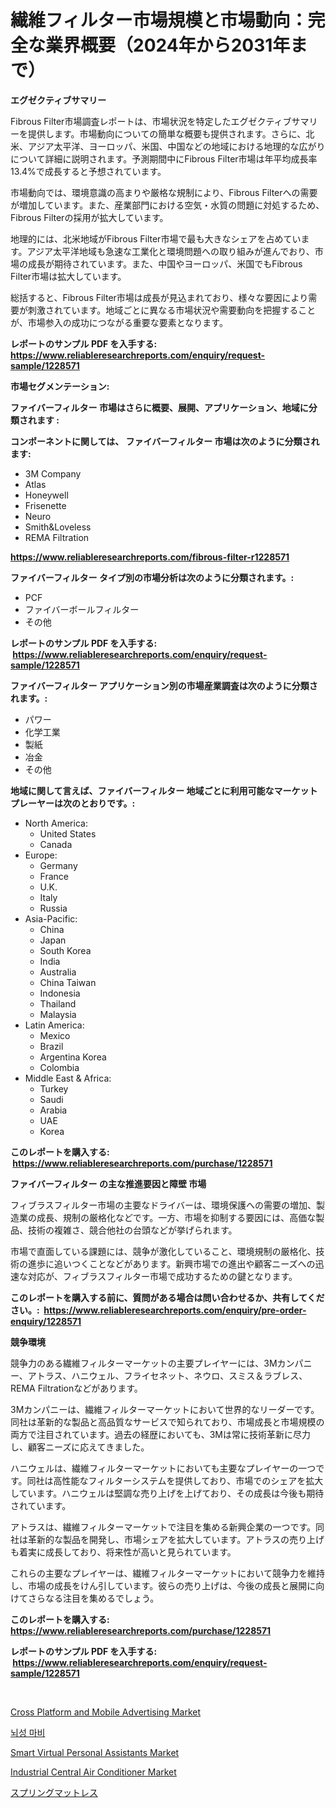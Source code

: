 <p><h1>繊維フィルター市場規模と市場動向：完全な業界概要（2024年から2031年まで）</h1></p><p><strong>エグゼクティブサマリー</strong></p>
<p><p>Fibrous Filter市場調査レポートは、市場状況を特定したエグゼクティブサマリーを提供します。市場動向についての簡単な概要も提供されます。さらに、北米、アジア太平洋、ヨーロッパ、米国、中国などの地域における地理的な広がりについて詳細に説明されます。予測期間中にFibrous Filter市場は年平均成長率13.4%で成長すると予想されています。</p><p>市場動向では、環境意識の高まりや厳格な規制により、Fibrous Filterへの需要が増加しています。また、産業部門における空気・水質の問題に対処するため、Fibrous Filterの採用が拡大しています。</p><p>地理的には、北米地域がFibrous Filter市場で最も大きなシェアを占めています。アジア太平洋地域も急速な工業化と環境問題への取り組みが進んでおり、市場の成長が期待されています。また、中国やヨーロッパ、米国でもFibrous Filter市場は拡大しています。</p><p>総括すると、Fibrous Filter市場は成長が見込まれており、様々な要因により需要が刺激されています。地域ごとに異なる市場状況や需要動向を把握することが、市場参入の成功につながる重要な要素となります。</p></p>
<p><strong>レポートのサンプル PDF を入手する: <a href="https://www.reliableresearchreports.com/enquiry/request-sample/1228571">https://www.reliableresearchreports.com/enquiry/request-sample/1228571</a></strong></p>
<p><strong>市場セグメンテーション:</strong></p>
<p><strong> ファイバーフィルター 市場はさらに概要、展開、アプリケーション、地域に分類されます :</strong></p>
<p><strong>コンポーネントに関しては、 ファイバーフィルター 市場は次のように分類されます: &nbsp;</strong></p>
<p><ul><li>3M Company</li><li>Atlas</li><li>Honeywell</li><li>Frisenette</li><li>Neuro</li><li>Smith&Loveless</li><li>REMA Filtration</li></ul></p>
<p><strong><a href="https://www.reliableresearchreports.com/fibrous-filter-r1228571">https://www.reliableresearchreports.com/fibrous-filter-r1228571</a></strong></p>
<p><strong> ファイバーフィルター タイプ別の市場分析は次のように分類されます。:</strong></p>
<p><ul><li>PCF</li><li>ファイバーボールフィルター</li><li>その他</li></ul></p>
<p><strong>レポートのサンプル PDF を入手する: &nbsp;<a href="https://www.reliableresearchreports.com/enquiry/request-sample/1228571">https://www.reliableresearchreports.com/enquiry/request-sample/1228571</a></strong></p>
<p><strong> ファイバーフィルター アプリケーション別の市場産業調査は次のように分類されます。:</strong></p>
<p><ul><li>パワー</li><li>化学工業</li><li>製紙</li><li>冶金</li><li>その他</li></ul></p>
<p><strong>地域に関して言えば、ファイバーフィルター 地域ごとに利用可能なマーケットプレーヤーは次のとおりです。:</strong></p>
<p><ul>
    <li>
        North America:
        <ul>
            <li>United States</li>
            <li>Canada</li>
        </ul>
    </li>
    <li>
        Europe:
        <ul>
            <li>Germany</li>
            <li>France</li>
            <li>U.K.</li>
            <li>Italy</li>
            <li>Russia</li>
        </ul>
    </li>
    <li>
        Asia-Pacific:
        <ul>
            <li>China</li>
            <li>Japan</li>
            <li>South Korea</li>
            <li>India</li>
            <li>Australia</li>
            <li>China Taiwan</li>
            <li>Indonesia</li>
            <li>Thailand</li>
            <li>Malaysia</li>
        </ul>
    </li>
    <li>
        Latin America:
        <ul>
            <li>Mexico</li>
            <li>Brazil</li>
            <li>Argentina Korea</li>
            <li>Colombia</li>
        </ul>
    </li>
    <li>
        Middle East & Africa:
        <ul>
            <li>Turkey</li>
            <li>Saudi</li>
            <li>Arabia</li>
            <li>UAE</li>
            <li>Korea</li>
        </ul>
    </li>
    </ul></p>
<p><strong>このレポートを購入する: &nbsp;<a href="https://www.reliableresearchreports.com/purchase/1228571">https://www.reliableresearchreports.com/purchase/1228571</a></strong></p>
<p><strong>ファイバーフィルター の主な推進要因と障壁 市場</strong></p>
<p><p>フィブラスフィルター市場の主要なドライバーは、環境保護への需要の増加、製造業の成長、規制の厳格化などです。一方、市場を抑制する要因には、高価な製品、技術の複雑さ、競合他社の台頭などが挙げられます。</p><p>市場で直面している課題には、競争が激化していること、環境規制の厳格化、技術の進歩に追いつくことなどがあります。新興市場での進出や顧客ニーズへの迅速な対応が、フィブラスフィルター市場で成功するための鍵となります。</p></p>
<p><strong>このレポートを購入する前に、質問がある場合は問い合わせるか、共有してください。:&nbsp; <a href="https://www.reliableresearchreports.com/enquiry/pre-order-enquiry/1228571">https://www.reliableresearchreports.com/enquiry/pre-order-enquiry/1228571</a></strong></p>
<p><strong>競争環境</strong></p>
<p><p>競争力のある繊維フィルターマーケットの主要プレイヤーには、3Mカンパニー、アトラス、ハニウェル、フライセネット、ネウロ、スミス＆ラブレス、REMA Filtrationなどがあります。</p><p>3Mカンパニーは、繊維フィルターマーケットにおいて世界的なリーダーです。同社は革新的な製品と高品質なサービスで知られており、市場成長と市場規模の両方で注目されています。過去の経歴においても、3Mは常に技術革新に尽力し、顧客ニーズに応えてきました。</p><p>ハニウェルは、繊維フィルターマーケットにおいても主要なプレイヤーの一つです。同社は高性能なフィルターシステムを提供しており、市場でのシェアを拡大しています。ハニウェルは堅調な売り上げを上げており、その成長は今後も期待されています。</p><p>アトラスは、繊維フィルターマーケットで注目を集める新興企業の一つです。同社は革新的な製品を開発し、市場シェアを拡大しています。アトラスの売り上げも着実に成長しており、将来性が高いと見られています。</p><p>これらの主要なプレイヤーは、繊維フィルターマーケットにおいて競争力を維持し、市場の成長をけん引しています。彼らの売り上げは、今後の成長と展開に向けてさらなる注目を集めるでしょう。</p></p>
<p><strong>このレポートを購入する: &nbsp; <a href="https://www.reliableresearchreports.com/purchase/1228571">https://www.reliableresearchreports.com/purchase/1228571</a></strong></p>
<p><strong>レポートのサンプル PDF を入手する: &nbsp;<a href="https://www.reliableresearchreports.com/enquiry/request-sample/1228571">https://www.reliableresearchreports.com/enquiry/request-sample/1228571</a></strong><strong></strong></p>
<p>&nbsp;</p>
<p><p><a href="https://www.linkedin.com/pulse/cross-platform-mobile-advertising-market-furnishes-information-vkaxe?trackingId=SdsAJDxh6fjT1v%2BbhZLP6w%3D%3D">Cross Platform and Mobile Advertising Market</a></p><p><a href="https://medium.com/@snake68678/%EB%8C%80%EB%87%8C%EC%84%B1-%EB%A7%88%EB%B9%84-%EC%8B%9C%EC%9E%A5-%EB%B6%84%EC%84%9D-%EA%B8%80%EB%A1%9C%EB%B2%8C-%EC%82%B0%EC%97%85-%EC%A0%84%EB%A7%9D-%EB%B0%8F-%EC%A0%84%EB%A7%9D-2024-2031-5bf124024d95">뇌성 마비</a></p><p><a href="https://www.linkedin.com/pulse/smart-virtual-personal-assistants-market-size-reveals-oi2oe?trackingId=eW8J%2F%2FzQYpMghpu%2Fkpmo1A%3D%3D">Smart Virtual Personal Assistants Market</a></p><p><a href="https://github.com/mabutironaldo/Market-Research-Report-List-4/blob/main/industrial-central-air-conditioner-market.md">Industrial Central Air Conditioner Market</a></p><p><a href="https://medium.com/@isacsimnis20231/%E3%82%B9%E3%83%97%E3%83%AA%E3%83%B3%E3%82%B0%E3%83%9E%E3%83%83%E3%83%88%E3%83%AC%E3%82%B9%E5%B8%82%E5%A0%B4%E3%83%AC%E3%83%9D%E3%83%BC%E3%83%88%E3%81%AF-%E3%81%93%E3%81%AE%E5%B8%82%E5%A0%B4%E3%81%AE%E6%9C%80%E6%96%B0%E3%81%AE%E3%83%88%E3%83%AC%E3%83%B3%E3%83%89%E3%81%A8%E6%88%90%E9%95%B7%E6%A9%9F%E4%BC%9A%E3%82%92%E6%98%8E%E3%82%89%E3%81%8B%E3%81%AB%E3%81%97%E3%81%A6%E3%81%84%E3%81%BE%E3%81%99-e32c9e4b1cb5">スプリングマットレス</a></p></p>